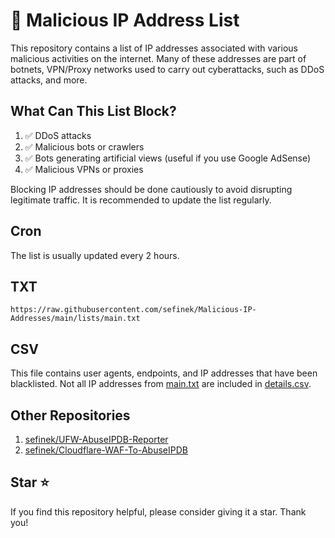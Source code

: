 # 📃 Malicious IP Address List
This repository contains a list of IP addresses associated with various malicious activities on the internet.
Many of these addresses are part of botnets, VPN/Proxy networks used to carry out cyberattacks, such as DDoS attacks, and more.

## What Can This List Block?
1. ✅ DDoS attacks
2. ✅ Malicious bots or crawlers
3. ✅ Bots generating artificial views (useful if you use Google AdSense)
4. ✅ Malicious VPNs or proxies

Blocking IP addresses should be done cautiously to avoid disrupting legitimate traffic.
It is recommended to update the list regularly.

## Cron
The list is usually updated every 2 hours.

## TXT
```text
https://raw.githubusercontent.com/sefinek/Malicious-IP-Addresses/main/lists/main.txt
```

## CSV
This file contains user agents, endpoints, and IP addresses that have been blacklisted.
Not all IP addresses from [main.txt](lists/main.txt) are included in [details.csv](lists/details.csv).

## Other Repositories
1. [sefinek/UFW-AbuseIPDB-Reporter](https://github.com/sefinek/UFW-AbuseIPDB-Reporter)
2. [sefinek/Cloudflare-WAF-To-AbuseIPDB](https://github.com/sefinek/Cloudflare-WAF-To-AbuseIPDB)

## Star ⭐
If you find this repository helpful, please consider giving it a star. Thank you!